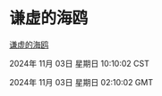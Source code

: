 # 谦虚的海鸥
[谦虚的海鸥](http://219.139.197.74:56308/qxdho/course/base/hotlink/index.php)

2024年 11月 03日 星期日 10:10:02 CST

2024年 11月 03日 星期日 02:10:02 GMT
